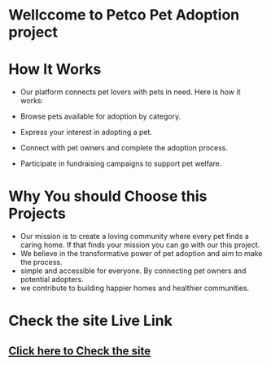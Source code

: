 # Wellccome to Petco Pet Adoption project

# How It Works
- Our platform connects pet lovers with pets in need. Here is how it works:

- Browse pets available for adoption by category.
- Express your interest in adopting a pet.
- Connect with pet owners and complete the adoption process.
- Participate in fundraising campaigns to support pet welfare.

# Why You should Choose this Projects

- Our mission is to create a loving community where every pet finds a caring home. If that finds your mission you can go with our this project.
- We believe in the transformative power of pet adoption and aim to make the process.
- simple and accessible for everyone. By connecting pet owners and potential adopters.
- we contribute to building happier homes and healthier communities.



# Check the site Live Link

## [Click here to Check the site](https://petco-9327a.web.app/) 
